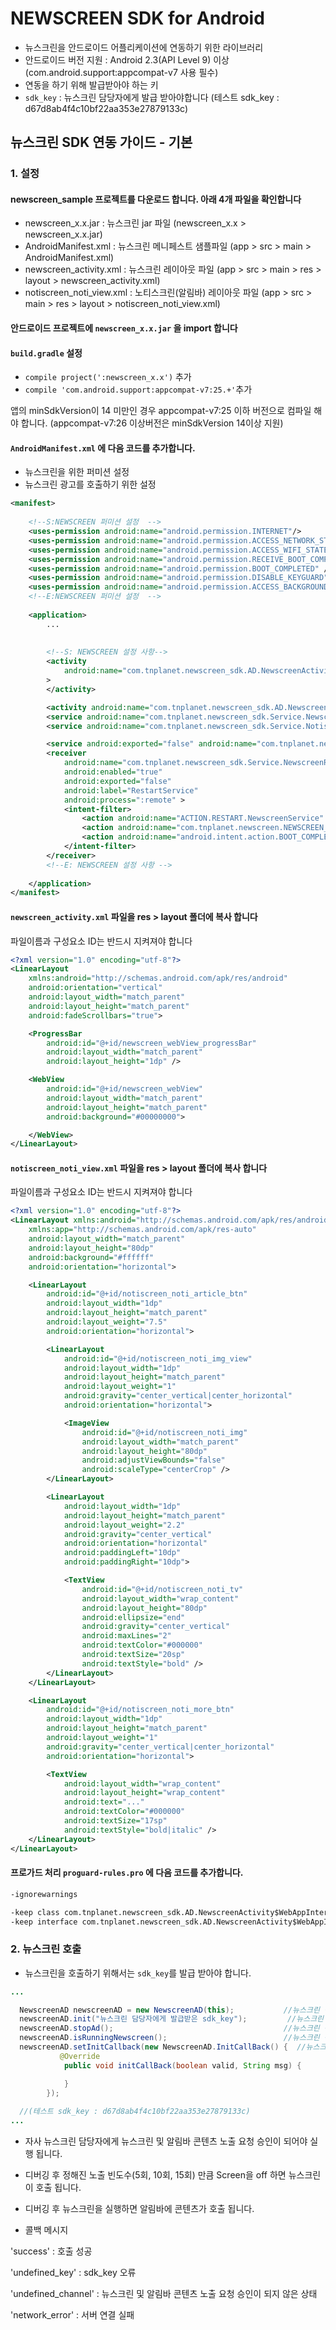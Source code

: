 # NEWSCREEN SDK for Android

* 뉴스크린을 안드로이드 어플리케이션에 연동하기 위한 라이브러리
* 안드로이드 버전 지원 : Android 2.3(API Level 9) 이상 (com.android.support:appcompat-v7 사용 필수)
* 연동을 하기 위해 발급받아야 하는 키
* `sdk_key` : 뉴스크린 담당자에게 발급 받아야합니다 (테스트 sdk_key : d67d8ab4f4c10bf22aa353e27879133c)


## 뉴스크린 SDK 연동 가이드 - 기본

### 1. 설정

#### newscreen_sample 프로젝트를 다운로드 합니다. 아래 4개 파일을 확인합니다
- newscreen_x.x.jar : 뉴스크린 jar 파일 (newscreen_x.x > newscreen_x.x.jar)
- AndroidManifest.xml : 뉴스크린 메니페스트 샘플파일 (app > src > main > AndroidManifest.xml)
- newscreen_activity.xml : 뉴스크린 레이아웃 파일 (app > src > main > res > layout > newscreen_activity.xml)
- notiscreen_noti_view.xml : 노티스크린(알림바) 레이아웃 파일 (app > src > main > res > layout > notiscreen_noti_view.xml)


#### 안드로이드 프로젝트에 `newscreen_x.x.jar` 을 import 합니다

#### `build.gradle` 설정
- `compile project(':newscreen_x.x')` 추가
- `compile 'com.android.support:appcompat-v7:25.+'`추가

앱의 minSdkVersion이 14 미만인 경우 appcompat-v7:25 이하 버전으로 컴파일 해야 합니다. (appcompat-v7:26 이상버전은 minSdkVersion 14이상 지원)

#### `AndroidManifest.xml` 에 다음 코드를 추가합니다.
- 뉴스크린을 위한 퍼미션 설정
- 뉴스크린 광고를 호출하기 위한 설정
```Xml
<manifest>
  
    <!--S:NEWSCREEN 퍼미션 설정  -->
    <uses-permission android:name="android.permission.INTERNET"/>
    <uses-permission android:name="android.permission.ACCESS_NETWORK_STATE"/>
    <uses-permission android:name="android.permission.ACCESS_WIFI_STATE" />
    <uses-permission android:name="android.permission.RECEIVE_BOOT_COMPLETED" />
    <uses-permission android:name="android.permission.BOOT_COMPLETED" />
    <uses-permission android:name="android.permission.DISABLE_KEYGUARD" />
    <uses-permission android:name="android.permission.ACCESS_BACKGROUND_SERVICE" />
    <!--E:NEWSCREEN 퍼미션 설정  -->
    
    <application>
        ...
        
  
        <!--S: NEWSCREEN 설정 사항-->
        <activity
            android:name="com.tnplanet.newscreen_sdk.AD.NewscreenActivity"
        >
        </activity>

        <activity android:name="com.tnplanet.newscreen_sdk.AD.NewscreenAvoidPatternActivity" />
        <service android:name="com.tnplanet.newscreen_sdk.Service.NewscreenService"/>
        <service android:name="com.tnplanet.newscreen_sdk.Service.NotiscreenService"/>

        <service android:exported="false" android:name="com.tnplanet.newscreen_sdk.Service.NewscreenForeGroundService" android:process=":locker" />
        <receiver
            android:name="com.tnplanet.newscreen_sdk.Service.NewscreenRestartService"
            android:enabled="true"
            android:exported="false"
            android:label="RestartService"
            android:process=":remote" >
            <intent-filter>
                <action android:name="ACTION.RESTART.NewscreenService" />
                <action android:name="com.tnplanet.newscreen.NEWSCREEN_BROADCAST_DATA" />
                <action android:name="android.intent.action.BOOT_COMPLETED" />
            </intent-filter>
        </receiver>
        <!--E: NEWSCREEN 설정 사항 -->
  
    </application>
</manifest>
```

#### `newscreen_activity.xml` 파일을 res > layout 폴더에 복사 합니다
파일이름과 구성요소 ID는 반드시 지켜져야 합니다

```Xml
<?xml version="1.0" encoding="utf-8"?>
<LinearLayout
    xmlns:android="http://schemas.android.com/apk/res/android"
    android:orientation="vertical"
    android:layout_width="match_parent"
    android:layout_height="match_parent"
    android:fadeScrollbars="true">

    <ProgressBar
        android:id="@+id/newscreen_webView_progressBar"
        android:layout_width="match_parent"
        android:layout_height="1dp" />

    <WebView
        android:id="@+id/newscreen_webView"
        android:layout_width="match_parent"
        android:layout_height="match_parent"
        android:background="#00000000">

    </WebView>
</LinearLayout>

```

#### `notiscreen_noti_view.xml` 파일을 res > layout 폴더에 복사 합니다
파일이름과 구성요소 ID는 반드시 지켜져야 합니다

```Xml
<?xml version="1.0" encoding="utf-8"?>
<LinearLayout xmlns:android="http://schemas.android.com/apk/res/android"
    xmlns:app="http://schemas.android.com/apk/res-auto"
    android:layout_width="match_parent"
    android:layout_height="80dp"
    android:background="#ffffff"
    android:orientation="horizontal">

    <LinearLayout
        android:id="@+id/notiscreen_noti_article_btn"
        android:layout_width="1dp"
        android:layout_height="match_parent"
        android:layout_weight="7.5"
        android:orientation="horizontal">

        <LinearLayout
            android:id="@+id/notiscreen_noti_img_view"
            android:layout_width="1dp"
            android:layout_height="match_parent"
            android:layout_weight="1"
            android:gravity="center_vertical|center_horizontal"
            android:orientation="horizontal">

            <ImageView
                android:id="@+id/notiscreen_noti_img"
                android:layout_width="match_parent"
                android:layout_height="80dp"
                android:adjustViewBounds="false"
                android:scaleType="centerCrop" />
        </LinearLayout>

        <LinearLayout
            android:layout_width="1dp"
            android:layout_height="match_parent"
            android:layout_weight="2.2"
            android:gravity="center_vertical"
            android:orientation="horizontal"
            android:paddingLeft="10dp"
            android:paddingRight="10dp">

            <TextView
                android:id="@+id/notiscreen_noti_tv"
                android:layout_width="wrap_content"
                android:layout_height="80dp"
                android:ellipsize="end"
                android:gravity="center_vertical"
                android:maxLines="2"
                android:textColor="#000000"
                android:textSize="20sp"
                android:textStyle="bold" />
        </LinearLayout>
    </LinearLayout>

    <LinearLayout
        android:id="@+id/notiscreen_noti_more_btn"
        android:layout_width="1dp"
        android:layout_height="match_parent"
        android:layout_weight="1"
        android:gravity="center_vertical|center_horizontal"
        android:orientation="horizontal">

        <TextView
            android:layout_width="wrap_content"
            android:layout_height="wrap_content"
            android:text="..."
            android:textColor="#000000"
            android:textSize="17sp"
            android:textStyle="bold|italic" />
    </LinearLayout>
</LinearLayout>

```


#### 프로가드 처리 `proguard-rules.pro` 에 다음 코드를 추가합니다.
```Xml
-ignorewarnings

-keep class com.tnplanet.newscreen_sdk.AD.NewscreenActivity$WebAppInterface { *; }
-keep interface com.tnplanet.newscreen_sdk.AD.NewscreenActivity$WebAppInterface { *; }
```



### 2. 뉴스크린 호출
- 뉴스크린을 호출하기 위해서는 `sdk_key`를 발급 받아야 합니다.

```Java
...

  NewscreenAD newscreenAD = new NewscreenAD(this);           //뉴스크린 정의
  newscreenAD.init("뉴스크린 담당자에게 발급받은 sdk_key");         //뉴스크린 시작
  newscreenAD.stopAd();                                      //뉴스크린 종료
  newscreenAD.isRunningNewscreen();                          //뉴스크린 동작중인 여부 확인
  newscreenAD.setInitCallback(new NewscreenAD.InitCallBack() {  //뉴스크린 콜백
           @Override
            public void initCallBack(boolean valid, String msg) {

            }
        });
  
  //(테스트 sdk_key : d67d8ab4f4c10bf22aa353e27879133c)
...
```

- 자사 뉴스크린 담당자에게 뉴스크린 및 알림바 콘텐츠 노출 요청 승인이 되어야 실행 됩니다.
- 디버깅 후 정해진 노출 빈도수(5회, 10회, 15회) 만큼 Screen을 off 하면 뉴스크린이 호출 됩니다.
- 디버깅 후 뉴스크린을 실행하면 알림바에 콘텐츠가 호출 됩니다.

- 콜백 메시지 

'success' : 호출 성공

'undefined_key' : sdk_key 오류

'undefined_channel' : 뉴스크린 및 알림바 콘텐츠 노출 요청 승인이 되지 않은 상태

'network_error' : 서버 연결 실패
